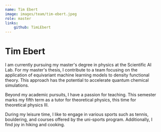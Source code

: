 ```yaml
---
name: Tim Ebert
image: images/team/tim-ebert.jpeg
role: master
links:
    github: TimLEbert
---
```


# Tim Ebert


I am currently pursuing my master's degree in physics at the Scientific AI Lab. For my master's thesis, I contribute to a team focusing on the application of equivariant machine learning models to density functional theory. This approach has the potential to accelerate quantum chemical simulations.

Beyond my academic pursuits, I have a passion for teaching. This semester marks my fifth term as a tutor for theoretical physics, this time for theoretical physics III.

During my leisure time, I like to engage in various sports such as tennis, bouldering, and courses offered by the uni-sports program. Additionally, I find joy in hiking and cooking.